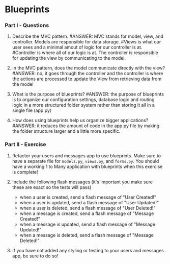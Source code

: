 # Blueprints

### Part I - Questions

1. Describe the MVC pattern.
#ANSWER: MVC stands for model, view, and controller. Models are responsible for data storage.
#Views is what our user sees and a minimal amout of logic for our controller is at.
#Controller is where all of our logic is at. The controller is responsible for updating the view by communicating to the model.

2. In the MVC pattern, does the model communicate directly with the view?
#ANSWER: no, it goes through the controller and the controller is where the actions are processed to update the View from retrieving data from the model

2. What is the purpose of blueprints?
#ANSWER: the purpose of blueprints is to organize our configuration settings, database logic and routing logic in a more structured folder system rather than storing it all in a single file (app.py)


3. How does using blueprints help us organize bigger applications?
#ANSWER: it reduces the amount of code in the app.py file by making the folder structure larger and a little more specific.


### Part II - Exercise

1. Refactor your users and messages app to use blueprints.  Make sure to have a separate file for `models.py`, `views.py`, and `forms.py`. You should have a working 1 to Many application with blueprints when this exercise is complete!

2. Include the following flash messages (it's important you make sure these are exact so the tests will pass)
    - when a user is created, send a flash message of "User Created!"
    - when a user is updated, send a flash message of "User Updated!"
    - when a user is deleted, send a flash message of "User Deleted!"
    - when a message is created, send a flash message of "Message Created!"
    - when a message is updated, send a flash message of "Message Updated!"
    - when a message is deleted, send a flash message of "Message Deleted!"

3. If you have not added any styling or testing to your users and messages app, be sure to do so!
